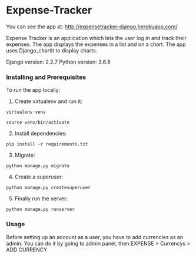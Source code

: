 # Expense-Tracker

You can see the app at:
http://expensetracker-django.herokuapp.com/

Expense Tracker is an application which lets the user log in and track their expenses. The app displays the expenses in a list and on a chart.
The app uses Django_chartit to display charts.

Django version: 2.2.7
Python version: 3.6.8


### Installing and Prerequisites

To run the app locally:

1. Create virtualenv and run it:

```
virtualenv venv

source venv/bin/activate
```

2. Install dependencies:

```
pip install -r requirements.txt
```

3. Migrate:

```
python manage.py migrate
```

4. Create a superuser:

```
python manage.py createsuperuser
```

5. Finally run the server:

```
python manage.py runserver
```

### Usage

Before setting up an account as a user, you have to add currencies as an admin. 
You can do it by going to admin panel, then EXPENSE > Currencys > ADD CURRENCY


